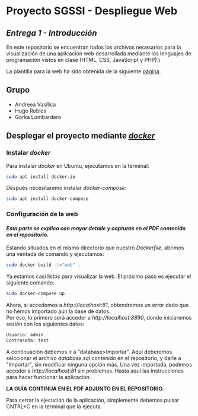 # Proyecto SGSSI - Despliegue Web
## _Entrega 1 - Introducción_

En este repositorio se encuentran todos los archivos necesarios para la visualización de una aplicación web desarrollada mediante los lenguajes de programación vistos en clase (HTML, CSS, JavaScript y PHP).\

La plantilla para la web ha sido obtenida de la siguiente [página](https://htmlcodex.com/free-charity-website-template).
## Grupo
- Andreea Vasílica
- Hugo Robles
- Gorka Lombardero

## Desplegar el proyecto mediante [_docker_](https://www.docker.com/)
### Instalar _docker_
Para instalar _docker_ en Ubuntu, ejecutamos en la terminal:
```sh
sudo apt install docker.io
```
Después necesitaremo instalar _docker-compose_:
```sh
sudo apt install docker-compose
```

### Configuración de la web
#### _Esta parte se explica con mayor detalle y capturas en el PDF contenido en el repositorio._
Estando situados en el mismo directorio que nuestro _Dockerfile_, abrimos una ventada de comando y ejecutamos:
```sh
sudo docker build -t="web" .
```
Ya estamos casi listos para visualizar la web. El próximo paso es ejecutar el siguiente comando:
```sh
sudo docker-compose up
```
Ahora, si accedemos a _http://localhost:81_, obtendremos un error dado que no hemos importado aún la base de datos.  
Por eso, lo primero será acceder a _http://localhost:8890_, donde iniciaremos sesión con los siguientes datos:
```sh
Usuario: admin
Contraseña: test
```
A continuación debemos ir a "database>Importar". Aquí deberemos selccionar el archivo _database.sql_ contenido en el repositorio, y darle a "Importar", sin modificar ninguna opción más.
Una vez importada, podemos acceder a  _http://localhost:81_ sin problemas.  Hasta aquí las instrucciones para hacer funcionar la aplicación.

**LA GUÍA CONTINUA EN EL PDF ADJUNTO EN EL REPOSITORIO.**

Para cerrar la ejecución de la aplicación, simplemente debemos pulsar CNTRL+C en la terminal que la ejecuta.
